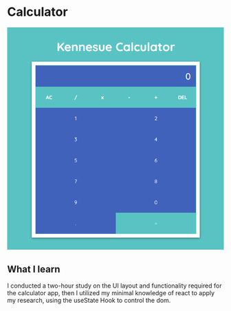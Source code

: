 # Calculator

![preview for the Calculator App](./public/img/preview.png)

## What I learn

I conducted a two-hour study on the UI layout and functionality required for the calculator app, then I utilized my minimal knowledge of react to apply my research, using the useState Hook to control the dom.